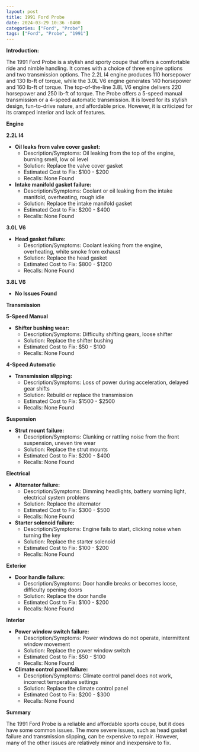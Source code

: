 ```yaml
---
layout: post
title: 1991 Ford Probe
date: 2024-03-29 10:36 -0400
categories: ["Ford", "Probe"]
tags: ["Ford", "Probe", "1991"]
---
```

**Introduction:**

The 1991 Ford Probe is a stylish and sporty coupe that offers a comfortable ride and nimble handling. It comes with a choice of three engine options and two transmission options. The 2.2L I4 engine produces 110 horsepower and 130 lb-ft of torque, while the 3.0L V6 engine generates 140 horsepower and 160 lb-ft of torque. The top-of-the-line 3.8L V6 engine delivers 220 horsepower and 250 lb-ft of torque. The Probe offers a 5-speed manual transmission or a 4-speed automatic transmission. It is loved for its stylish design, fun-to-drive nature, and affordable price. However, it is criticized for its cramped interior and lack of features.

**Engine**

**2.2L I4**

* **Oil leaks from valve cover gasket:**
    * Description/Symptoms: Oil leaking from the top of the engine, burning smell, low oil level
    * Solution: Replace the valve cover gasket
    * Estimated Cost to Fix: $100 - $200
    * Recalls: None Found
* **Intake manifold gasket failure:**
    * Description/Symptoms: Coolant or oil leaking from the intake manifold, overheating, rough idle
    * Solution: Replace the intake manifold gasket
    * Estimated Cost to Fix: $200 - $400
    * Recalls: None Found

**3.0L V6**

* **Head gasket failure:**
    * Description/Symptoms: Coolant leaking from the engine, overheating, white smoke from exhaust
    * Solution: Replace the head gasket
    * Estimated Cost to Fix: $800 - $1200
    * Recalls: None Found

**3.8L V6**

* **No Issues Found**

**Transmission**

**5-Speed Manual**

* **Shifter bushing wear:**
    * Description/Symptoms: Difficulty shifting gears, loose shifter
    * Solution: Replace the shifter bushing
    * Estimated Cost to Fix: $50 - $100
    * Recalls: None Found

**4-Speed Automatic**

* **Transmission slipping:**
    * Description/Symptoms: Loss of power during acceleration, delayed gear shifts
    * Solution: Rebuild or replace the transmission
    * Estimated Cost to Fix: $1500 - $2500
    * Recalls: None Found

**Suspension**

* **Strut mount failure:**
    * Description/Symptoms: Clunking or rattling noise from the front suspension, uneven tire wear
    * Solution: Replace the strut mounts
    * Estimated Cost to Fix: $200 - $400
    * Recalls: None Found

**Electrical**

* **Alternator failure:**
    * Description/Symptoms: Dimming headlights, battery warning light, electrical system problems
    * Solution: Replace the alternator
    * Estimated Cost to Fix: $300 - $500
    * Recalls: None Found
* **Starter solenoid failure:**
    * Description/Symptoms: Engine fails to start, clicking noise when turning the key
    * Solution: Replace the starter solenoid
    * Estimated Cost to Fix: $100 - $200
    * Recalls: None Found

**Exterior**

* **Door handle failure:**
    * Description/Symptoms: Door handle breaks or becomes loose, difficulty opening doors
    * Solution: Replace the door handle
    * Estimated Cost to Fix: $100 - $200
    * Recalls: None Found

**Interior**

* **Power window switch failure:**
    * Description/Symptoms: Power windows do not operate, intermittent window movement
    * Solution: Replace the power window switch
    * Estimated Cost to Fix: $50 - $100
    * Recalls: None Found
* **Climate control panel failure:**
    * Description/Symptoms: Climate control panel does not work, incorrect temperature settings
    * Solution: Replace the climate control panel
    * Estimated Cost to Fix: $200 - $300
    * Recalls: None Found

**Summary**

The 1991 Ford Probe is a reliable and affordable sports coupe, but it does have some common issues. The more severe issues, such as head gasket failure and transmission slipping, can be expensive to repair. However, many of the other issues are relatively minor and inexpensive to fix.
